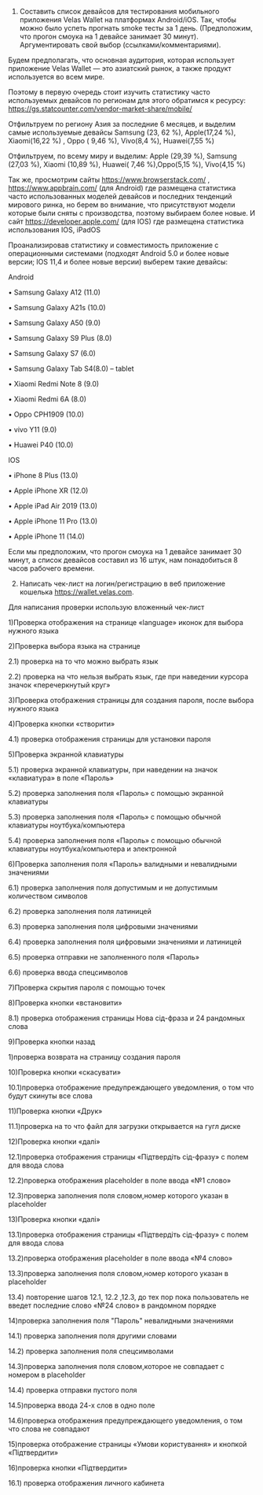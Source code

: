1. Составить список девайсов для тестирования мобильного приложения Velas Wallet на платформах Android/iOS.
Так, чтобы можно было успеть прогнать smoke тесты за 1 день. (Предположим, что прогон смоука на 1 девайсе занимает 30 минут).
Аргументировать свой выбор (ссылками/комментариями).

Будем предполагать, что основная аудитория, которая использует приложение Velas Wallet — это азиатский рынок, а также продукт используется во всем мире.

Поэтому в первую очередь стоит изучить статистику часто используемых девайсов по регионам для этого обратимся к ресурсу: https://gs.statcounter.com/vendor-market-share/mobile/  

Отфильтруем по региону Азия за последние 6 месяцев, и выделим самые используемые девайсы 
  Samsung (23, 62 %), Apple(17,24 %), Xiaomi(16,22 %) , Oppo ( 9,46 %), Vivo(8,4 %), Huawei(7,55 %)

Отфильтруем, по всему миру и выделим: Apple (29,39 %), Samsung (27,03 %), Xiaomi (10,89 %), Huawei( 7,46 %),Oppo(5,15 %), Vivo(4,15 %)

Так же, просмотрим сайты  https://www.browserstack.com/ , https://www.appbrain.com/ (для  Android) где размещена  статистика часто использованных  моделей девайсов и последних тенденций мирового ринка, но берем во внимание, что присутствуют модели которые были сняты с производства, поэтому  выбираем более новые.
И  сайт  https://developer.apple.com/ (для IOS) где размещена статистика использования IOS,
iPadOS

Проанализировав статистику   и совместимость приложение с операционными системами (подходят Android 5.0 и более новые версии; IOS 11,4 и более новые версии) выберем такие девайсы: 

Android

•	Samsung Galaxy A12 (11.0) 

•	Samsung Galaxy A21s (10.0)

•	Samsung Galaxy A50 (9.0)

•	Samsung Galaxy S9 Plus   (8.0)

•	Samsung Galaxy S7 (6.0)

•	Samsung Galaxy Tab S4(8.0) – tablet 

•	Xiaomi Redmi Note 8 (9.0)

•	Xiaomi Redmi 6A (8.0)

•	Oppo CPH1909 (10.0)

•	vivo Y11 (9.0)

•	Huawei P40 (10.0)

IOS

•	iPhone 8 Plus  (13.0)

•	Apple iPhone XR (12.0)

•	Apple iPad Air 2019 (13.0)

•	Apple iPhone 11 Pro (13.0)

•	Apple iPhone 11 (14.0)

Если мы предположим, что прогон смоука на 1 девайсе занимает 30 минут, а список девайсов составил из 16 штук, нам понадобиться 8 часов рабочего времени. 


2. Написать чек-лист на логин/регистрацию в веб приложение кошелька https://wallet.velas.com.

Для написания проверки использую вложенный чек-лист 

1)Проверка отображения на странице «language» иконок для выбора нужного языка

 2)Проверка выбора языка на странице
 
2.1) проверка на то что можно выбрать язык

2.2) проверка на что нельзя выбрать язык, где при наведении курсора значок «перечеркнутый круг»

3)Проверка отображения страницы для создания пароля, после выбора нужного языка 

4)Проверка кнопки «створити»

4.1) проверка отображения   страницы   для установки пароля

5)Проверка экранной клавиатуры

5.1) проверка экранной клавиатуры, при наведении на значок «клавиатура» в поле «Пароль» 

5.2) проверка заполнения поля «Пароль» с помощью экранной клавиатуры

5.3) проверка заполнения поля «Пароль» с помощью обычной клавиатуры ноутбука/компьютера 

5.4) проверка заполнения поля «Пароль» с помощью обычной клавиатуры ноутбука/компьютера и электронной 

6)Проверка заполнения поля «Пароль» валидными и невалидными значениями 

6.1) проверка заполнения поля допустимым и не допустимым количеством символов

6.2) проверка заполнения поля латиницей 

6.3) проверка заполнения поля цифровыми значениями 

6.4) проверка заполнения поля цифровыми значениями и латиницей 

6.5) проверка отправки не заполненного поля «Пароль»

6.6) проверка ввода спецсимволов

7)Проверка скрытия пароля с помощью точек 

8)Проверка кнопки «встановити»

8.1) проверка отображения страницы Нова сід-фраза и 24 рандомных слова 

9)Проверка кнопки назад 

1)проверка возврата на страницу создания пароля

10)Проверка кнопки «скасувати»

10.1)проверка отображение предупреждающего уведомления, о том что будут скинуты все слова 

11)Проверка кнопки «Друк» 

11.1)проверка на то что файл для загрузки открывается на гугл диске


12)Проверка кнопки «далі» 

12.1)проверка отображения страницы  «Підтвердіть сід-фразу» с полем для ввода слова

12.2)проверка отображения  placeholder  в поле ввода   «№1 слово»

12.3)проверка заполнения поля словом,номер которого указан в placeholder

13)Проверка кнопки «далі» 

13.1)проверка отображения страницы  «Підтвердіть сід-фразу» с полем для ввода слова

13.2)проверка отображения  placeholder  в поле ввода   «№4 слово»

13.3)проверка заполнения поля словом,номер которого указан в placeholder


13.4) повторение шагов 12.1, 12.2 ,12.3, до тех пор пока пользователь не введет последние слово «№24 слово» в рандомном порядке


14)проверка заполнения поля "Пароль" невалидными значениями

14.1) проверка заполнения поля другими словами 

14.2) проверка заполнения поля спецсимволами 

14.3)проверка заполнения поля словом,которое не совпадает с номером в  placeholder 

14.4) проверка отправки пустого поля 

14.5)проверка ввода 24-х  слов в одно поле 


14.6)проверка отображения предупреждающего уведомления, о том что слова не совпадают


15)проверка отображение страницы «Умови користування» и кнопкой «Підтвердити»

16)проверка кнопки «Підтвердити»

16.1) проверка отображения личного кабинета 


